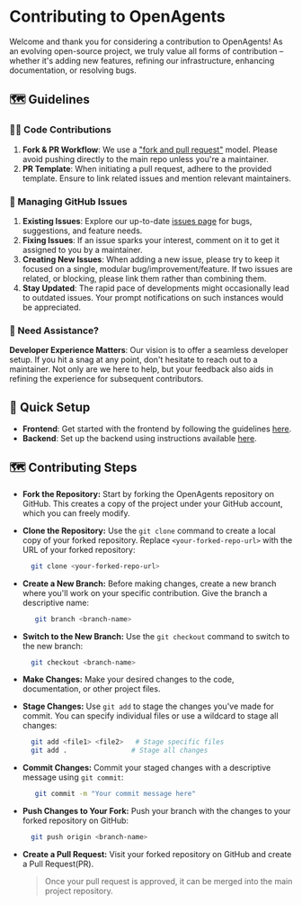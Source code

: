 # Contributing to OpenAgents

Welcome and thank you for considering a contribution to OpenAgents! As an evolving open-source project, 
we truly value all forms of contribution – whether it's adding new features, 
refining our infrastructure, enhancing documentation, or resolving bugs.

## 🗺️ Guidelines

### 👩‍💻 Code Contributions

1. **Fork & PR Workflow**: We use a ["fork and pull request"](https://docs.github.com/en/get-started/quickstart/contributing-to-projects) model. Please avoid pushing directly to the main repo unless you're a maintainer.
3. **PR Template**: When initiating a pull request, adhere to the provided template. Ensure to link related issues and mention relevant maintainers.

### 🚩 Managing GitHub Issues

1. **Existing Issues**: Explore our up-to-date [issues page](https://github.com/langchain-ai/langchain/issues) for bugs, suggestions, and feature needs.
2. **Fixing Issues**: If an issue sparks your interest, comment on it to get it assigned to you by a maintainer.
3. **Creating New Issues**: When adding a new issue, please try to keep it focused on a single, modular bug/improvement/feature. If two issues are related, or blocking, please link them rather than combining them.
4. **Stay Updated**: The rapid pace of developments might occasionally lead to outdated issues. Your prompt notifications on such instances would be appreciated.

### 🙋 Need Assistance?

**Developer Experience Matters**: Our vision is to offer a seamless developer setup. If you hit a snag at any point, don't hesitate to reach out to a maintainer. Not only are we here to help, but your feedback also aids in refining the experience for subsequent contributors.

## 🚀 Quick Setup

- **Frontend**: Get started with the frontend by following the guidelines [here](https://github.com/xlang-ai/OpenAgents/blob/main/frontend/README.md).
- **Backend**: Set up the backend using instructions available [here](https://github.com/xlang-ai/OpenAgents/blob/main/backend/README.md).

## 🗺️ Contributing Steps

- **Fork the Repository:**
  Start by forking the OpenAgents repository on GitHub. This creates a copy of the project under your 
  GitHub account, which you can freely modify.

- **Clone the Repository:**
  Use the `git clone` command to create a local copy of your forked repository. Replace `<your-forked-repo-url>` with the URL of your forked repository:
  ```bash
    git clone <your-forked-repo-url>
  ```

- **Create a New Branch:**
  Before making changes, create a new branch where you'll work on your specific contribution. Give the branch a descriptive name:
  ```bash
     git branch <branch-name>
  ```

- **Switch to the New Branch:**
  Use the `git checkout` command to switch to the new branch:
  ```bash
    git checkout <branch-name>
  ```

- **Make Changes:**
  Make your desired changes to the code, documentation, or other project files.

- **Stage Changes:**
  Use `git add` to stage the changes you've made for commit. You can specify individual files or use a wildcard to stage all changes:

  ```bash
    git add <file1> <file2>   # Stage specific files
    git add .                # Stage all changes
  ```

- **Commit Changes:**
  Commit your staged changes with a descriptive message using `git commit`:
  ```bash
     git commit -m "Your commit message here"
  ```

- **Push Changes to Your Fork:**
   Push your branch with the changes to your forked repository on GitHub:
  ```bash
    git push origin <branch-name>
  ```

- **Create a Pull Request:**
  Visit your forked repository on GitHub and create a Pull Request(PR).

  > Once your pull request is approved, it can be merged into the main project repository.










  
